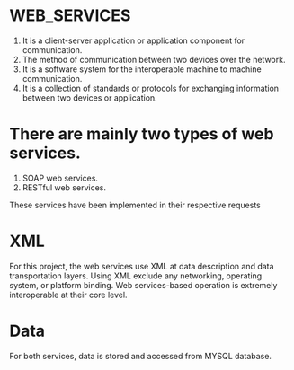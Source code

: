 # WEB_SERVICES

1. It is a client-server application or application component for communication.
2. The method of communication between two devices over the network.
3. It is a software system for the interoperable machine to machine communication.
4. It is a collection of standards or protocols for exchanging information between two devices or application.



# There are mainly two types of web services.

1. SOAP web services.
2. RESTful web services.

These services have been implemented in their respective requests

# XML

For this project, the web services use XML at data description and data transportation layers. Using XML exclude any networking, operating system, or platform binding. Web services-based operation is extremely interoperable at their core level.

# Data

 For both services, data is stored and accessed from MYSQL database.

